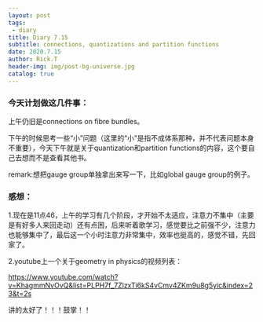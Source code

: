 ```yaml
---
layout: post
tags: 
 - diary
title: Diary 7.15
subtitle: connections, quantizations and partition functions
date: 2020.7.15
author: Rick.T
header-img: img/post-bg-universe.jpg
catalog: true
---
```


### 今天计划做这几件事：

上午仍旧是connections on fibre bundles。

下午的时候思考一些“小”问题（这里的“小”是指不成体系那种，并不代表问题本身不重要），今天下午就是关于quantization和partition functions的内容，这个要自己去想而不是查看其他书。

remark:想把gauge group单独拿出来写一下，比如global gauge group的例子。

### 感想：

1.现在是11点46，上午的学习有几个阶段，才开始不太适应，注意力不集中（主要是有好多人来回走动）还有点困，后来听着歌学习，感觉要比之前强不少，注意力也能够集中了，最后这一个小时注意力非常集中，效率也挺高的，感觉不错，先回家了。

2.youtube上一个关于geometry in physics的视频列表：

https://www.youtube.com/watch?v=KhagmmNvOvQ&list=PLPH7f_7ZlzxTi6kS4vCmv4ZKm9u8g5yic&index=23&t=2s

讲的太好了！！！鼓掌！！
